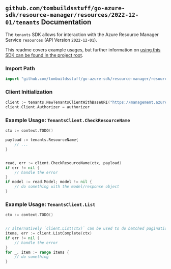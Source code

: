 
## `github.com/tombuildsstuff/go-azure-sdk/resource-manager/resources/2022-12-01/tenants` Documentation

The `tenants` SDK allows for interaction with the Azure Resource Manager Service `resources` (API Version `2022-12-01`).

This readme covers example usages, but further information on [using this SDK can be found in the project root](https://github.com/tombuildsstuff/go-azure-sdk/tree/main/docs).

### Import Path

```go
import "github.com/tombuildsstuff/go-azure-sdk/resource-manager/resources/2022-12-01/tenants"
```


### Client Initialization

```go
client := tenants.NewTenantsClientWithBaseURI("https://management.azure.com")
client.Client.Authorizer = authorizer
```


### Example Usage: `TenantsClient.CheckResourceName`

```go
ctx := context.TODO()

payload := tenants.ResourceName{
	// ...
}


read, err := client.CheckResourceName(ctx, payload)
if err != nil {
	// handle the error
}
if model := read.Model; model != nil {
	// do something with the model/response object
}
```


### Example Usage: `TenantsClient.List`

```go
ctx := context.TODO()


// alternatively `client.List(ctx)` can be used to do batched pagination
items, err := client.ListComplete(ctx)
if err != nil {
	// handle the error
}
for _, item := range items {
	// do something
}
```
